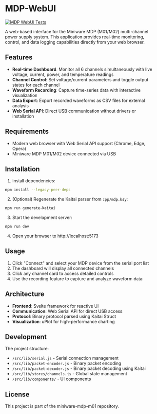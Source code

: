 # MDP-WebUI

[![MDP WebUI Tests](https://github.com/mblsha/miniware-mdp-m01/actions/workflows/mdp-webui-tests.yml/badge.svg)](https://github.com/mblsha/miniware-mdp-m01/actions/workflows/mdp-webui-tests.yml)

A web-based interface for the Miniware MDP (M01/M02) multi-channel power supply system. This application provides real-time monitoring, control, and data logging capabilities directly from your web browser.

## Features

- **Real-time Dashboard**: Monitor all 6 channels simultaneously with live voltage, current, power, and temperature readings
- **Channel Control**: Set voltage/current parameters and toggle output states for each channel
- **Waveform Recording**: Capture time-series data with interactive visualization
- **Data Export**: Export recorded waveforms as CSV files for external analysis
- **Web Serial API**: Direct USB communication without drivers or installation

## Requirements

- Modern web browser with Web Serial API support (Chrome, Edge, Opera)
- Miniware MDP M01/M02 device connected via USB

## Installation

1. Install dependencies:
```bash
npm install --legacy-peer-deps
```

2. (Optional) Regenerate the Kaitai parser from `cpp/mdp.ksy`:
```bash
npm run generate-kaitai
```

3. Start the development server:
```bash
npm run dev
```

4. Open your browser to http://localhost:5173

## Usage

1. Click "Connect" and select your MDP device from the serial port list
2. The dashboard will display all connected channels
3. Click any channel card to access detailed controls
4. Use the recording feature to capture and analyze waveform data

## Architecture

- **Frontend**: Svelte framework for reactive UI
- **Communication**: Web Serial API for direct USB access
- **Protocol**: Binary protocol parsed using Kaitai Struct
- **Visualization**: uPlot for high-performance charting

## Development

The project structure:
- `/src/lib/serial.js` - Serial connection management
- `/src/lib/packet-encoder.js` - Binary packet encoding
- `/src/lib/packet-decoder.js` - Binary packet decoding using Kaitai
- `/src/lib/stores/channels.js` - Global state management
- `/src/lib/components/` - UI components

## License

This project is part of the miniware-mdp-m01 repository.